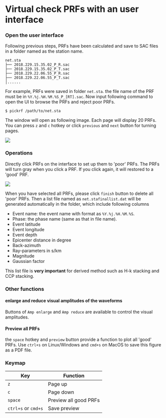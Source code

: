 
# Virtual check PRFs with an user interface

### Open the user interface
Following previous steps, PRFs have been calculated and save to SAC files in a folder named as the station name.

```
net.sta
├── 2018.229.15.35.02_P_R.sac
├── 2018.229.15.35.02_P_T.sac
├── 2018.229.22.06.55_P_R.sac
├── 2018.229.22.06.55_P_T.sac
│......
```

For example, PRFs were saved in folder `net.sta`. the file name of the PRF must be in `%Y.%j.%H.%M.%S_P_[RT].sac`. Now input following command to open the UI to browse the PRFs and reject poor PRFs.

```
$ pickrf /path/to/net.sta
```

The window will open as following image. Each page will display 20 PRFs. You can press `z` and `c` hotkey or click `previous` and `next` button for turning pages.

![](/_static/pickrf.png)


### Operations
Directly click PRFs on the interface to set up them to 'poor' PRFs. The PRFs will turn gray when you click a PRF. If you click again, it will restored to a 'good' PRF.

![](/_static/click.png)

When you have selected all PRFs, please click `finish` button to delete all 'poor' PRFs. Then a list file named as `net.stafinallist.dat` will be generated automatically in the folder, which include following columns

- Event name: the event name with format as `%Y.%j.%H.%M.%S`.
- Phase: the phase name (same as that in file name).
- Event latitude
- Event longitude
- Event depth
- Epicenter distance in degree
- Back-azimuth
- Ray-parameters in s/km
- Magnitude
- Gaussian factor

This list file is **very important** for derived method such as H-k stacking and CCP stacking.

### Other functions

#### enlarge and reduce visual amplitudes of the waveforms

Buttons of `Amp enlarge` and `Amp reduce` are available to control the visual amplitudes.

#### Preview all PRFs
the `space` hotkey and `preview` button provide a function to plot all 'good' PRFs. Use `ctrl+s` on Linux/Windows and `cmd+s` on MacOS to save this figure as a PDF file.

### Keymap

| Key | Function |
| ------ | ------ |
| `z` | Page up |
| `c` | Page down |
| `space` | Preview all good PRFs |
| `ctrl+s` or `cmd+s` | Save preview |